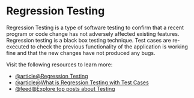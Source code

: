 # Regression Testing

Regression Testing is a type of software testing to confirm that a recent program or code change has not adversely affected existing features. Regression testing is a black box testing technique. Test cases are re-executed to check the previous functionality of the application is working fine and that the new changes have not produced any bugs.

Visit the following resources to learn more:

- [@article@Regression Testing](https://www.tpointtech.com/regression-testing)
- [@article@What is Regression Testing with Test Cases](https://www.guru99.com/regression-testing.html)
- [@feed@Explore top posts about Testing](https://app.daily.dev/tags/testing?ref=roadmapsh)

